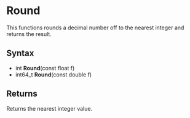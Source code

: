# Round #
This functions rounds a decimal number off to the nearest integer and returns the result.

## Syntax ##
- int **Round**(const float f)
- int64_t **Round**(const double f)

## Returns ##
Returns the nearest integer value.